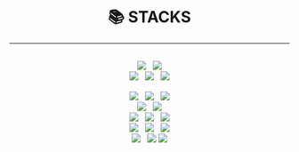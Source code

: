 <div align=center><h1>📚 STACKS</h1></div>
<hr>
<br>
<div align=center> 
  <img src="https://img.shields.io/badge/html5-E34F26?style=for-the-badge&logo=html5&logoColor=white">&nbsp;&nbsp;
  <img src="https://img.shields.io/badge/css-1572B6?style=for-the-badge&logo=css3&logoColor=white"> 
  <br>
  <img src="https://img.shields.io/badge/java-007396?style=for-the-badge&logo=java&logoColor=white">&nbsp;&nbsp;
  <img src="https://img.shields.io/badge/spring-6DB33F?style=for-the-badge&logo=spring&logoColor=white">&nbsp;&nbsp;
  <img src="https://img.shields.io/badge/springboot-6DB33F?style=for-the-badge&logo=springboot&logoColor=white">
  <div border=1px solid, backgroundcolor=blue, color=white, width=30px, height=10px, display=inline>
  <br>
  <img src="https://img.shields.io/badge/Javascript-F7DF1E?style=for-the-badge&logo=Javascript-F7DF1E&logoColor=white">&nbsp;&nbsp;
  <img src="https://img.shields.io/badge/react-61DAFB?style=for-the-badge&logo=react&logoColor=black">&nbsp;&nbsp;
  <img src="https://img.shields.io/badge/Axios-5A29E4?style=for-the-badge&logo=React&logoColor=white">
  <br>
  <img src="https://img.shields.io/badge/oracle-F80000?style=for-the-badge&logo=oracle&logoColor=white">&nbsp;&nbsp;
  <img src="https://img.shields.io/badge/mysql-4479A1?style=for-the-badge&logo=mysql&logoColor=white"> 
  <br>
  <img src="https://img.shields.io/badge/amazon aws-232F3E?style=for-the-badge&logo=amazonaws&logoColor=white">&nbsp;&nbsp;
  <img src="https://img.shields.io/badge/amazon rds-527FFF?style=for-the-badge&logo=amazonaws&logoColor=white">&nbsp;&nbsp;
  <img src="https://img.shields.io/badge/amazon ec2-FF9900?style=for-the-badge&logo=amazonaws&logoColor=white">
  <br>
  <img src="https://img.shields.io/badge/github-181717?style=for-the-badge&logo=github&logoColor=white">&nbsp;&nbsp;
  <img src="https://img.shields.io/badge/git-F05032?style=for-the-badge&logo=git&logoColor=white">&nbsp;&nbsp;
  <img src="https://img.shields.io/badge/fontawesome-339AF0?style=for-the-badge&logo=fontawesome&logoColor=white">
  <br>
  <img src="https://img.shields.io/badge/Eclipse-2C2255?style=for-the-badge&logo=MySQL&logoColor=white">&nbsp;&nbsp;
  <img src="https://img.shields.io/badge/Visual Studio Code-007ACC?style=for-the-badge&logo=MySQL&logoColor=white">
  <img src="https://img.shields.io/badge/Notion-000000?style=for-the-badge&logo=MySQL&logoColor=white">
</div>



<!--
**JYH94/JYH94** is a ✨ _special_ ✨ repository because its `README.md` (this file) appears on your GitHub profile.

Here are some ideas to get you started:

- 🔭 I’m currently working on ...
- 🌱 I’m currently learning ...
- 👯 I’m looking to collaborate on ...
- 🤔 I’m looking for help with ...
- 💬 Ask me about ...
- 📫 How to reach me: ...
- 😄 Pronouns: ...
- ⚡ Fun fact: ...
-->
